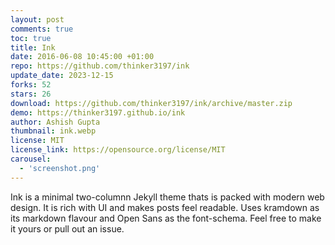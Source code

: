```yaml
---
layout: post
comments: true
toc: true
title: Ink
date: 2016-06-08 10:45:00 +01:00
repo: https://github.com/thinker3197/ink
update_date: 2023-12-15
forks: 52
stars: 26
download: https://github.com/thinker3197/ink/archive/master.zip
demo: https://thinker3197.github.io/ink
author: Ashish Gupta
thumbnail: ink.webp
license: MIT
license_link: https://opensource.org/license/MIT
carousel:
  - 'screenshot.png'
---
```


Ink is a minimal two-columnn Jekyll theme thats is packed with modern web design. It is rich with UI and makes posts feel readable.
Uses kramdown as its markdown flavour and Open Sans as the font-schema. Feel free to make it yours or pull out an issue.
